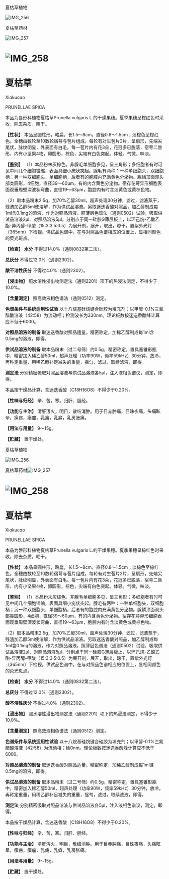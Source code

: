 夏枯草植物

![IMG_256](/medicine-image/xia-ku-cao/1.png)

夏枯草药材

![IMG_257](/medicine-image/xia-ku-cao/2.png)

# ![IMG_258](/medicine-image/xia-ku-cao/3.png)

# ****夏枯草****

Xiɑkucɑo

PRUNELLAE SPICA

本品为唇形科植物夏枯草Prunella vulgaris L.的干燥果穗。夏季果穗呈棕红色时采收，除去杂质，晒干。

**【性状】** 本品呈圆柱形，略扁，长1.5～8cm，直径0.8～1.5cm；淡棕色至棕红色。全穗由数轮至10数轮宿萼与苞片组成，每轮有对生苞片2片，呈扇形，先端尖尾状，脉纹明显，外表面有白毛。每一苞片内有花3朵，花冠多已脱落，宿萼二唇形，内有小坚果4枚，卵圆形，棕色，尖端有白色突起。体轻。气微，味淡。

**【鉴别】** （1）本品粉末灰棕色。非腺毛单细胞多见，呈三角形；多细胞者有时可见中间几个细胞镒缩，表面具细小疣状突起。腺毛有两种：一种单细胞头，双细胞柄；另一种双细胞头，单细胞柄，后者有的胞腔内充满黄色分泌物。腺鳞顶面观头部类圆形，4细胞，直径39～60μm，有的内含黄色分泌物。宿存花萼异形细胞表面观垂周壁深波状弯曲，直径19～63μm，胞腔内有时含淡黄色或黄棕色物。

（2）取本品粉末2.5g，加70\%乙醇30ml，超声处理30分钟，滤过，滤液蒸干，残渣加乙醇5ml使溶解，作为供试品溶液。另取迷迭香酸对照品，加乙醇制成每1ml含0.1mg的溶液，作为对照品溶液。照薄层色谱法（通则0502）试验，吸取供试品溶液2μl、对照品溶液5μl，分别点于同一硅胶G薄层板上，以环己烷-乙酸乙酯-异丙醇-甲酸（15:3:3.5:0.5）为展开剂，展开，取出，晾干，置紫外光灯（365nm）下检视。供试品色谱中，在与对照品色谱相应的位置上，显相同颜色的荧光斑点。

**【检查】** **水分** 不得过14.0\%（通则0832第二法）。

**总灰分** 不得过12.0\%（通则2302）。

**酸不溶性灰分** 不得过4.0\%（通则2302）。

**【浸出物】** 照水溶性浸出物测定法（通则2201）项下的热浸法测定，不得少于10.0\%。

**【含量测定】** 照高效液相色谱法（通则0512）测定。

**色谱条件与系统适用性试验** 以十八烷基硅烷键合硅胶为填充剂；以甲醇-0.1\%三氟醋酸溶液（42:58）为流动相；检测波长为330nm。理论板数按迷迭香酸峰计算应不低于6000。

**对照品溶液的制备** 取迷迭香酸对照品适量，精密称定，加稀乙醇制成每1ml含0.5mg的溶液，即得。

**供试品溶液的制备** 取本品粉末（过二号筛）约0.5g，精密称定，置具塞锥形瓶中，精密加入稀乙醇50ml，超声处理（功率90W，频率59kHz）30分钟，放冷，再称定重量，用稀乙醇补足减失的重量，摇匀，滤过，取续滤液，即得。

**测定法** 分别精密吸取对照品溶液与供试品溶液各5μl，注入液相色谱议，测定，即得。

本品按干燥品计算，含迷迭香酸（C18H16O8）不得少于0.20\%。

**【性味与归经】** 辛、苦，寒。归肝、胆经。

**【功能与主治】** 清肝泻火，明目，散结消肿。用于目赤肿痛，目珠夜痛，头痛眩晕，瘰疬，瘿瘤，乳痈，乳癖，乳房胀痛。

**【用法与用量】** 9～15g。

**【贮藏】** 置干燥处。

夏枯草植物

![IMG_256](/medicine-image/xia-ku-cao/4.png)

夏枯草药材![IMG_257](/medicine-image/xia-ku-cao/5.png)

# ![IMG_258](/medicine-image/xia-ku-cao/6.png)

# ****夏枯草****

Xiɑkucɑo

PRUNELLAE SPICA

本品为唇形科植物夏枯草Prunella vulgaris L.的干燥果穗。夏季果穗呈棕红色时采收，除去杂质，晒干。

**【性状】** 本品呈圆柱形，略扁，长1.5～8cm，直径0.8～1.5cm；淡棕色至棕红色。全穗由数轮至10数轮宿萼与苞片组成，每轮有对生苞片2片，呈扇形，先端尖尾状，脉纹明显，外表面有白毛。每一苞片内有花3朵，花冠多已脱落，宿萼二唇形，内有小坚果4枚，卵圆形，棕色，尖端有白色突起。体轻。气微，味淡。

**【鉴别】** （1）本品粉末灰棕色。非腺毛单细胞多见，呈三角形；多细胞者有时可见中间几个细胞镒缩，表面具细小疣状突起。腺毛有两种：一种单细胞头，双细胞柄；另一种双细胞头，单细胞柄，后者有的胞腔内充满黄色分泌物。腺鳞顶面观头部类圆形，4细胞，直径39～60μm，有的内含黄色分泌物。宿存花萼异形细胞表面观垂周壁深波状弯曲，直径19～63μm，胞腔内有时含淡黄色或黄棕色物。

（2）取本品粉末2.5g，加70\%乙醇30ml，超声处理30分钟，滤过，滤液蒸干，残渣加乙醇5ml使溶解，作为供试品溶液。另取迷迭香酸对照品，加乙醇制成每1ml含0.1mg的溶液，作为对照品溶液。照薄层色谱法（通则0502）试验，吸取供试品溶液2μl、对照品溶液5μl，分别点于同一硅胶G薄层板上，以环己烷-乙酸乙酯-异丙醇-甲酸（15:3:3.5:0.5）为展开剂，展开，取出，晾干，置紫外光灯（365nm）下检视。供试品色谱中，在与对照品色谱相应的位置上，显相同颜色的荧光斑点。

**【检查】** **水分** 不得过14.0\%（通则0832第二法）。

**总灰分** 不得过12.0\%（通则2302）。

**酸不溶性灰分** 不得过4.0\%（通则2302）。

**【浸出物】** 照水溶性浸出物测定法（通则2201）项下的热浸法测定，不得少于10.0\%。

**【含量测定】** 照高效液相色谱法（通则0512）测定。

**色谱条件与系统适用性试验** 以十八烷基硅烷键合硅胶为填充剂；以甲醇-0.1\%三氟醋酸溶液（42:58）为流动相；检0nm。理论板数按迷迭香酸峰计算应不低于6000。

**对照品溶液的制备** 取迷迭香酸对照品适量，精密称定，加稀乙醇制成每1ml含0.5mg的溶液，即得。

**供试品溶液的制备** 取本品粉末（过二号筛）约0.5g，精密称定，置具塞锥形瓶中，精密加入稀乙醇50ml，超声处理（功率90W，频率59kHz）30分钟，放冷，再称定重量，用稀乙醇补足减失的重量，摇匀，滤过，取续滤液，即得。

**测定法** 分别精密吸取对照品溶液与供试品溶液各5μl，注入液相色谱议，测定，即得。

本品按干燥品计算，含迷迭香酸（C18H16O8）不得少于0.20\%。

**【性味与归经】** 辛、苦，寒。归肝、胆经。

**【功能与主治】** 清肝泻火，明目，散结消肿。用于目赤肿痛，目珠夜痛，头痛眩晕，瘰疬，瘿瘤，乳痈，乳癖，乳房胀痛。

**【用法与用量】** 9～15g。

**【贮藏】** 置干燥处。